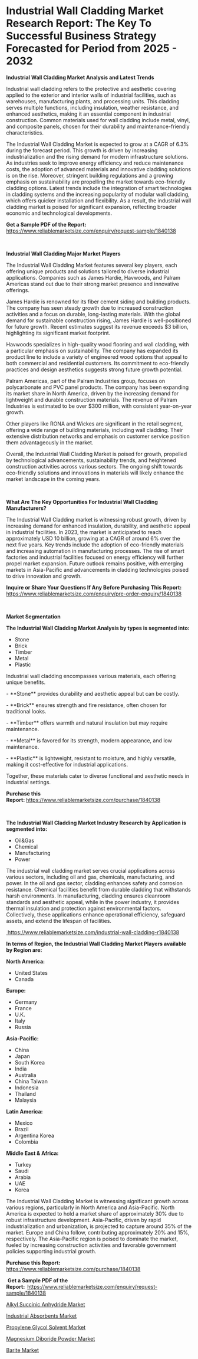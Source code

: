 <p><h1>Industrial Wall Cladding Market Research Report: The Key To Successful Business Strategy Forecasted for Period from 2025 - 2032</h1></p><p><strong>Industrial Wall Cladding Market Analysis and Latest Trends</strong></p>
<p><p>Industrial wall cladding refers to the protective and aesthetic covering applied to the exterior and interior walls of industrial facilities, such as warehouses, manufacturing plants, and processing units. This cladding serves multiple functions, including insulation, weather resistance, and enhanced aesthetics, making it an essential component in industrial construction. Common materials used for wall cladding include metal, vinyl, and composite panels, chosen for their durability and maintenance-friendly characteristics.</p><p>The Industrial Wall Cladding Market is expected to grow at a CAGR of 6.3% during the forecast period. This growth is driven by increasing industrialization and the rising demand for modern infrastructure solutions. As industries seek to improve energy efficiency and reduce maintenance costs, the adoption of advanced materials and innovative cladding solutions is on the rise. Moreover, stringent building regulations and a growing emphasis on sustainability are propelling the market towards eco-friendly cladding options. Latest trends include the integration of smart technologies in cladding systems and the increasing popularity of modular wall cladding, which offers quicker installation and flexibility. As a result, the industrial wall cladding market is poised for significant expansion, reflecting broader economic and technological developments.</p></p>
<p><strong>Get a Sample PDF of the Report:&nbsp;</strong> <a href="https://www.reliablemarketsize.com/enquiry/request-sample/1840138?utm_campaign=1143&utm_medium=2&utm_source=Github&utm_content=ia&utm_term=30012025&utm_id=industrial-wall-cladding">https://www.reliablemarketsize.com/enquiry/request-sample/1840138</a></p>
<p>&nbsp;</p>
<p><strong>Industrial Wall Cladding Major Market Players</strong></p>
<p><p>The Industrial Wall Cladding Market features several key players, each offering unique products and solutions tailored to diverse industrial applications. Companies such as James Hardie, Havwoods, and Palram Americas stand out due to their strong market presence and innovative offerings.</p><p>James Hardie is renowned for its fiber cement siding and building products. The company has seen steady growth due to increased construction activities and a focus on durable, long-lasting materials. With the global demand for sustainable construction rising, James Hardie is well-positioned for future growth. Recent estimates suggest its revenue exceeds $3 billion, highlighting its significant market footprint.</p><p>Havwoods specializes in high-quality wood flooring and wall cladding, with a particular emphasis on sustainability. The company has expanded its product line to include a variety of engineered wood options that appeal to both commercial and residential customers. Its commitment to eco-friendly practices and design aesthetics suggests strong future growth potential.</p><p>Palram Americas, part of the Palram Industries group, focuses on polycarbonate and PVC panel products. The company has been expanding its market share in North America, driven by the increasing demand for lightweight and durable construction materials. The revenue of Palram Industries is estimated to be over $300 million, with consistent year-on-year growth.</p><p>Other players like RONA and Wickes are significant in the retail segment, offering a wide range of building materials, including wall cladding. Their extensive distribution networks and emphasis on customer service position them advantageously in the market.</p><p>Overall, the Industrial Wall Cladding Market is poised for growth, propelled by technological advancements, sustainability trends, and heightened construction activities across various sectors. The ongoing shift towards eco-friendly solutions and innovations in materials will likely enhance the market landscape in the coming years.</p></p>
<p>&nbsp;</p>
<p><strong>What Are The Key Opportunities For Industrial Wall Cladding Manufacturers?</strong></p>
<p><p>The Industrial Wall Cladding market is witnessing robust growth, driven by increasing demand for enhanced insulation, durability, and aesthetic appeal in industrial facilities. In 2023, the market is anticipated to reach approximately USD 10 billion, growing at a CAGR of around 6% over the next five years. Key trends include the adoption of eco-friendly materials and increasing automation in manufacturing processes. The rise of smart factories and industrial facilities focused on energy efficiency will further propel market expansion. Future outlook remains positive, with emerging markets in Asia-Pacific and advancements in cladding technologies poised to drive innovation and growth.</p></p>
<p><strong>Inquire or Share Your Questions If Any Before Purchasing This Report:</strong> <a href="https://www.reliablemarketsize.com/enquiry/pre-order-enquiry/1840138?utm_campaign=1143&utm_medium=2&utm_source=Github&utm_content=ia&utm_term=30012025&utm_id=industrial-wall-cladding">https://www.reliablemarketsize.com/enquiry/pre-order-enquiry/1840138</a></p>
<p>&nbsp;</p>
<p><strong>Market Segmentation</strong></p>
<p><strong>The Industrial Wall Cladding Market Analysis by types is segmented into:</strong></p>
<p><ul><li>Stone</li><li>Brick</li><li>Timber</li><li>Metal</li><li>Plastic</li></ul></p>
<p><p>Industrial wall cladding encompasses various materials, each offering unique benefits. </p><p>- **Stone** provides durability and aesthetic appeal but can be costly.</p><p>- **Brick** ensures strength and fire resistance, often chosen for traditional looks.</p><p>- **Timber** offers warmth and natural insulation but may require maintenance.</p><p>- **Metal** is favored for its strength, modern appearance, and low maintenance.</p><p>- **Plastic** is lightweight, resistant to moisture, and highly versatile, making it cost-effective for industrial applications. </p><p>Together, these materials cater to diverse functional and aesthetic needs in industrial settings.</p></p>
<p><strong>Purchase this Report:&nbsp;</strong><a href="https://www.reliablemarketsize.com/purchase/1840138?utm_campaign=1143&utm_medium=2&utm_source=Github&utm_content=ia&utm_term=30012025&utm_id=industrial-wall-cladding">https://www.reliablemarketsize.com/purchase/1840138</a></p>
<p>&nbsp;</p>
<p><strong>The Industrial Wall Cladding Market Industry Research by Application is segmented into:</strong></p>
<p><ul><li>Oil&Gas</li><li>Chemical</li><li>Manufacturing</li><li>Power</li></ul></p>
<p><p>The industrial wall cladding market serves crucial applications across various sectors, including oil and gas, chemicals, manufacturing, and power. In the oil and gas sector, cladding enhances safety and corrosion resistance. Chemical facilities benefit from durable cladding that withstands harsh environments. In manufacturing, cladding ensures cleanroom standards and aesthetic appeal, while in the power industry, it provides thermal insulation and protection against environmental factors. Collectively, these applications enhance operational efficiency, safeguard assets, and extend the lifespan of facilities.</p></p>
<p><a href="https://www.reliablemarketsize.com/industrial-wall-cladding-r1840138?utm_campaign=1143&utm_medium=2&utm_source=Github&utm_content=ia&utm_term=30012025&utm_id=industrial-wall-cladding">&nbsp;https://www.reliablemarketsize.com/industrial-wall-cladding-r1840138</a></p>
<p><strong>In terms of Region, the Industrial Wall Cladding Market Players available by Region are:</strong></p>
<p>
    <p> <strong> North America: </strong>
        <ul>
            <li>United States</li>
            <li>Canada</li>
        </ul>
        </p> 
    <p> <strong> Europe: </strong>
        <ul>
            <li>Germany</li>
            <li>France</li>
            <li>U.K.</li>
            <li>Italy</li>
            <li>Russia</li>
        </ul>
        </p> 
    <p> <strong> Asia-Pacific: </strong>
        <ul>
            <li>China</li>
            <li>Japan</li>
            <li>South Korea</li>
            <li>India</li>
            <li>Australia</li>
            <li>China Taiwan</li>
            <li>Indonesia</li>
            <li>Thailand</li>
            <li>Malaysia</li>
        </ul>
        </p> 
    <p> <strong> Latin America: </strong>
        <ul>
            <li>Mexico</li>
            <li>Brazil</li>
            <li>Argentina Korea</li>
            <li>Colombia</li>
        </ul>
        </p> 
    <p> <strong> Middle East & Africa: </strong>
        <ul>
            <li>Turkey</li>
            <li>Saudi</li>
            <li>Arabia</li>
            <li>UAE</li>
            <li>Korea</li>
        </ul>
    </p>
    </p>
<p><p>The Industrial Wall Cladding Market is witnessing significant growth across various regions, particularly in North America and Asia-Pacific. North America is expected to hold a market share of approximately 30% due to robust infrastructure development. Asia-Pacific, driven by rapid industrialization and urbanization, is projected to capture around 35% of the market. Europe and China follow, contributing approximately 20% and 15%, respectively. The Asia-Pacific region is poised to dominate the market, fueled by increasing construction activities and favorable government policies supporting industrial growth.</p></p>
<p><strong>Purchase this Report: </strong><a href="https://www.reliablemarketsize.com/purchase/1840138?utm_campaign=1143&utm_medium=2&utm_source=Github&utm_content=ia&utm_term=30012025&utm_id=industrial-wall-cladding">https://www.reliablemarketsize.com/purchase/1840138</a></p>
<p>&nbsp;<strong>Get a Sample PDF of the Report:&nbsp;&nbsp;</strong><a href="https://www.reliablemarketsize.com/enquiry/request-sample/1840138?utm_campaign=1143&utm_medium=2&utm_source=Github&utm_content=ia&utm_term=30012025&utm_id=industrial-wall-cladding">https://www.reliablemarketsize.com/enquiry/request-sample/1840138</a></p>
<p><strong></strong></p>
<p><p><a href="https://github.com/SanjidaKhan901/Market-Research-Report-List-1/blob/main/alkyl-succinic-anhydride-market.md?utm_campaign=1143&utm_medium=2&utm_source=Github&utm_content=ia&utm_term=30012025&utm_id=industrial-wall-cladding">Alkyl Succinic Anhydride Market</a></p><p><a href="https://github.com/tamvrosiya/Market-Research-Report-List-6/blob/main/industrial-absorbents-market.md?utm_campaign=1143&utm_medium=2&utm_source=Github&utm_content=ia&utm_term=30012025&utm_id=industrial-wall-cladding">Industrial Absorbents Market</a></p><p><a href="https://github.com/pizolina/Market-Research-Report-List-6/blob/main/propylene-glycol-solvent-market.md?utm_campaign=1143&utm_medium=2&utm_source=Github&utm_content=ia&utm_term=30012025&utm_id=industrial-wall-cladding">Propylene Glycol Solvent Market</a></p><p><a href="https://github.com/genayziben/Market-Research-Report-List-1/blob/main/magnesium-diboride-powder-market.md?utm_campaign=1143&utm_medium=2&utm_source=Github&utm_content=ia&utm_term=30012025&utm_id=industrial-wall-cladding">Magnesium Diboride Powder Market</a></p><p><a href="https://github.com/beroxiluwaya/Market-Research-Report-List-1/blob/main/barite-market.md?utm_campaign=1143&utm_medium=2&utm_source=Github&utm_content=ia&utm_term=30012025&utm_id=industrial-wall-cladding">Barite Market</a></p></p>